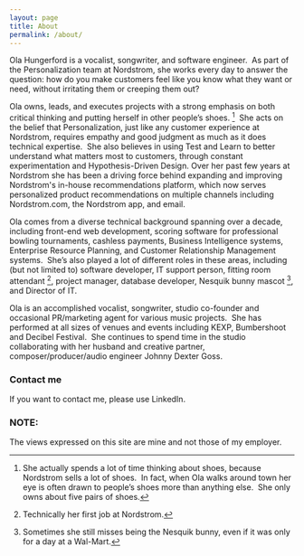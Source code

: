 ```yaml
---
layout: page
title: About
permalink: /about/
---
```


Ola Hungerford is a vocalist, songwriter, and software engineer.  As part of the Personalization team at Nordstrom, she works every day to answer the question: how do you make customers feel like you know what they want or need, without irritating them or creeping them out?

Ola owns, leads, and executes projects with a strong emphasis on both critical thinking and putting herself in other people’s shoes. [^1]  She acts on the belief that Personalization, just like any customer experience at Nordstrom, requires empathy and good judgment as much as it does technical expertise.  She also believes in using Test and Learn to better understand what matters most to customers, through constant experimentation and Hypothesis-Driven Design.  Over her past few years at Nordstrom she has been a driving force behind expanding and improving Nordstrom's in-house recommendations platform, which now serves personalized product recommendations on multiple channels including Nordstrom.com, the Nordstrom app, and email.

Ola comes from a diverse technical background spanning over a decade, including front-end web development, scoring software for professional bowling tournaments, cashless payments, Business Intelligence systems, Enterprise Resource Planning, and Customer Relationship Management systems.  She’s also played a lot of different roles in these areas, including (but not limited to) software developer, IT support person, fitting room attendant [^2], project manager, database developer, Nesquik bunny mascot [^3], and Director of IT.

Ola is an accomplished vocalist, songwriter, studio co-founder and occasional PR/marketing agent for various music projects.  She has performed at all sizes of venues and events including KEXP, Bumbershoot and Decibel Festival.  She continues to spend time in the studio collaborating with her husband and creative partner, composer/producer/audio engineer Johnny Dexter Goss.



[^1]: She actually spends a lot of time thinking about shoes, because Nordstrom sells a lot of shoes.  In fact, when Ola walks around town her eye is often drawn to people’s shoes more than anything else.  She only owns about five pairs of shoes.

[^2]: Technically her first job at Nordstrom.

[^3]: Sometimes she still misses being the Nesquik bunny, even if it was only for a day at a Wal-Mart.

### Contact me

If you want to contact me, please use LinkedIn.

### NOTE:

The views expressed on this site are mine and not those of my employer.



